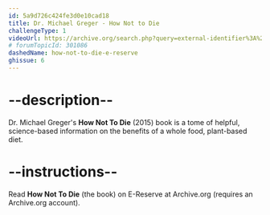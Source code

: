 ```yaml
---
id: 5a9d726c424fe3d0e10cad18
title: Dr. Michael Greger - How Not to Die
challengeType: 1
videoUrl: https://archive.org/search.php?query=external-identifier%3A%22urn%3Aoclc%3Arecord%3A932012697%22%20OR%20external-identifier%3A%22urn%3Aoclc%3Arecord%3A940562329%22
# forumTopicId: 301086
dashedName: how-not-to-die-e-reserve
ghissue: 6
---
```


# --description--

Dr. Michael Greger's __How Not To Die__ (2015) book is a tome of helpful, science-based information on the benefits of a whole food, plant-based diet.


# --instructions--

Read __How Not To Die__ (the book) on E-Reserve at Archive.org (requires an Archive.org account).



